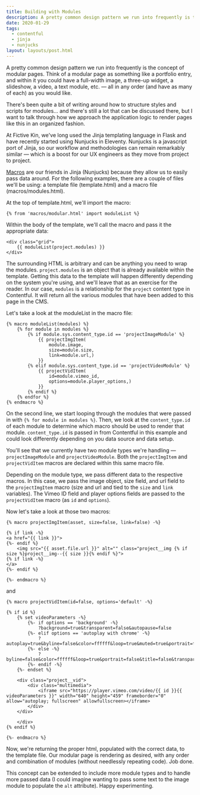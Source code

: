 ```yaml
---
title: Building with Modules
description: A pretty common design pattern we run into frequently is the concept of modular pages. This is how we approach the application logic to render modular pages in an organized fashion.
date: 2020-01-29
tags:
  - contentful
  - jinja
  - nunjucks
layout: layouts/post.html
---
```

A pretty common design pattern we run into frequently is the concept of modular pages. Think of a modular page as something like a portfolio entry, and within it you could have a full-width image, a three-up widget, a slideshow, a video, a text module, etc. — all in any order (and have as many of each) as you would like.

There's been quite a bit of writing around how to structure styles and scripts for modules... and there's still a lot that can be discussed there, but I want to talk through how we approach the application logic to render pages like this in an organized fashion.

At Fictive Kin, we've long used the Jinja templating language in Flask and have recently started using Nunjucks in Eleventy. Nunjucks is a javascript port of Jinja, so our workflow and methodologies can remain remarkably similar — which is a boost for our UX engineers as they move from project to project.

[Macros](https://jinja.palletsprojects.com/en/2.11.x/templates/#macros) are our friends in Jinja (Nunjucks) because they allow us to easily pass data around. For the following examples, there are a couple of files we'll be using: a template file (template.html) and a macro file (macros/modules.html).

At the top of template.html, we'll import the macro:

```
{% from 'macros/modular.html' import moduleList %}
```

Within the body of the template, we'll call the macro and pass it the appropriate data:

```
<div class="grid">
    {{ moduleList(project.modules) }}
</div>
```

The surrounding HTML is arbitrary and can be anything you need to wrap the modules. `project.modules` is an object that is already available within the template. Getting this data to the template will happen differently depending on the system you're using, and we'll leave that as an exercise for the reader. In our case, `modules` is a relationship for the `project` content type in Contentful. It will return all the various modules that have been added to this page in the CMS.

Let's take a look at the moduleList in the macro file:

```
{% macro moduleList(modules) %}
    {% for module in modules %}
        {% if module.sys.content_type.id == 'projectImageModule' %}
            {{ projectImgItem(
                module.image,
                size=module.size,
                link=module.url,)
            }}
        {% elif module.sys.content_type.id == 'projectVideoModule' %}
            {{ projectVidItem(
                id=module.vimeo_id,
                options=module.player_options,)
            }}
        {% endif %}
    {% endfor %}
{% endmacro %}
```

On the second line, we start looping through the modules that were passed in with `{% for module in modules %}`. Then, we look at the `content_type.id` of each module to determine which macro should be used to render that module. `content_type.id` is passed in from Contentful in this example and could look differently depending on you data source and data setup.

You'll see that we currently have two module types we're handling — `projectImageModule` and `projectVideoModule`. Both the `projectImgItem` and `projectVidItem` macros are declared within this same macro file.

Depending on the module type, we pass different data to the respective macros. In this case, we pass the image object, size field, and url field to the `projectImgItem` macro (size and url and tied to the `size` and `link` variables). The Vimeo ID field and player options fields are passed to the `projectVidItem` macro (as `id` and `options`).

Now let's take a look at those two macros:

```
{% macro projectImgItem(asset, size=false, link=false) -%}

{% if link -%}
<a href="{{ link }}">
{%- endif %}
    <img src="{{ asset.file.url }}" alt="" class="project__img {% if size %}project__img--{{ size }}{% endif %}">
{% if link -%}
</a>
{%- endif %}

{%- endmacro %}
```

and

```
{% macro projectVidItem(id=false, options='default' -%}

{% if id %}
    {% set videoParameters -%}
        {%- if options == 'background' -%}
            ?background=true&transparent=false&autopause=false
        {%- elif options == 'autoplay with chrome' -%}
            ?autoplay=true&byline=false&color=ffffff&loop=true&muted=true&portrait=false&title=false&transparent=false&autopause=false
        {%- else -%}
            ?byline=false&color=ffffff&loop=true&portrait=false&title=false&transparent=false&autopause=false
        {%- endif -%}
    {%- endset %}

    <div class="project__vid">
        <div class="multimedia">
            <iframe src="https://player.vimeo.com/video/{{ id }}{{ videoParameters }}" width="640" height="459" frameborder="0" allow="autoplay; fullscreen" allowfullscreen></iframe>
        </div>
    </div>

    </div>
{% endif %}

{%- endmacro %}
```

Now, we're returning the proper html, populated with the correct data, to the template file. Our modular page is rendering as desired, with any order and combination of modules (without needlessly repeating code). Job done.

This concept can be extended to include more module types and to handle more passed data (I could imagine wanting to pass some text to the image module to populate the `alt` attribute). Happy experimenting.
